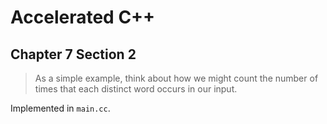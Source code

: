 # Accelerated C++
## Chapter 7 Section 2

>As a simple example, think about how we might count the number of times that each distinct
>word occurs in our input.

Implemented in `main.cc`.
